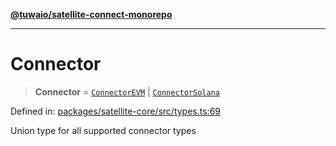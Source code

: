 [**@tuwaio/satellite-connect-monorepo**](../../../README.md)

***

# Connector

> **Connector** = [`ConnectorEVM`](ConnectorEVM.md) \| [`ConnectorSolana`](ConnectorSolana.md)

Defined in: [packages/satellite-core/src/types.ts:69](https://github.com/TuwaIO/satellite-connect/blob/49b38ffcdc75724c7917425f1ae5bfff12102201/packages/satellite-core/src/types.ts#L69)

Union type for all supported connector types
